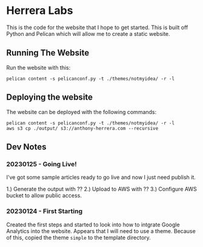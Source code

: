 # Herrera Labs

This is the code for the website that I hope to get started. This is built off Python and Pelican which will allow me to
create a static website.

## Running The Website

Run the website with this: 

```
pelican content -s pelicanconf.py -t ./themes/notmyidea/ -r -l
```

## Deploying the website

The website can be deployed with the following commands:

```
pelican content -s pelicanconf.py -t ./themes/notmyidea/ -r -l
aws s3 cp ./output/ s3://anthony-herrera.com --recursive
```


## Dev Notes

### 20230125 - Going Live!

I've got some sample articles ready to go live and now I just need publish it.

1.) Generate the output with ??
2.) Upload to AWS with ??
3.) Configure AWS bucket to allow public access.



### 20230124 - First Starting

Created the first steps and started to look into how to intgrate Google Analytics into the website. Appears that I will
need to use a theme. Because of this, copied the theme `simple` to the template directory.
